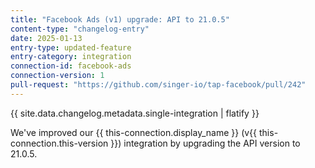 ```yaml
---
title: "Facebook Ads (v1) upgrade: API to 21.0.5"
content-type: "changelog-entry"
date: 2025-01-13
entry-type: updated-feature
entry-category: integration
connection-id: facebook-ads
connection-version: 1
pull-request: "https://github.com/singer-io/tap-facebook/pull/242"
---
```

{{ site.data.changelog.metadata.single-integration | flatify }}

We've improved our {{ this-connection.display_name }} (v{{ this-connection.this-version }}) integration by upgrading the API version to 21.0.5.